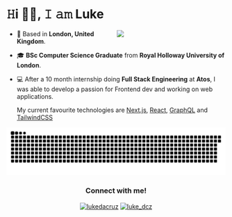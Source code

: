 <h1 align="left" >𝙷i 👋🏽, 𝙸 𝚊𝚖 Luke
</h1>
 <img src="https://media.giphy.com/media/vLlpbDafjgHystuJ0a/giphy.gif" width="250" align="right">
      
- 📍 Based in **London, United Kingdom**.
- 🎓  **BSc Computer Science Graduate** from **Royal Holloway University of London**.
- 💻 After a 10 month internship doing **Full Stack Engineering** at **Atos**, I was able to develop a passion for Frontend dev and working on web applications.

  My current favourite technologies are [Next.js](https://nextjs.org), [React](https://reactjs.org), [GraphQL](https://graphql.org) and [TailwindCSS](https://tailwindcss.com/)


![mishmanners snake gif](https://github.com/luke-dcz/luke-dcz/blob/output/github-contribution-grid-snake.svg?palette=github-dark)

<h3 align="center">Connect with me!</h3>
<p align="center">
      <a href="https://www.linkedin.com/in/luke-da-cruz-4427041bb/" target="blank"><img align="center" src="https://raw.githubusercontent.com/rahuldkjain/github-profile-readme-generator/master/src/images/icons/Social/linked-in-alt.svg" alt="lukedacruz" height="30" width="40" /></a>
      <a href="https://instagram.com/luke_dcz" target="blank"><img align="center" src="https://raw.githubusercontent.com/rahuldkjain/github-profile-readme-generator/master/src/images/icons/Social/instagram.svg" alt="luke_dcz" height="30" width="40" /></a>
</p>


